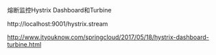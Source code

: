熔断监控Hystrix Dashboard和Turbine

http://localhost:9001/hystrix.stream


http://www.ityouknow.com/springcloud/2017/05/18/hystrix-dashboard-turbine.html